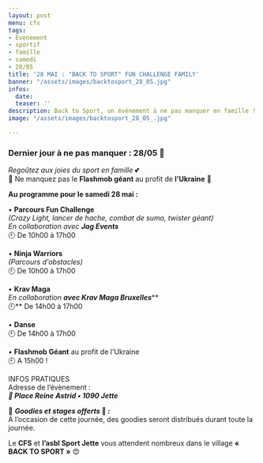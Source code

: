 ```yaml
---
layout: post
menu: cfs
tags:
- Evenement
- sportif
- famille
- samedi
- 28/05
title: '28 MAI : "BACK TO SPORT" FUN CHALLENGE FAMILY'
banner: "/assets/images/backtosport_28_05.jpg"
infos:
  date: 
  teaser: ''
description: Back to Sport, un événement à ne pas manquer en famille !
image: "/assets/images/backtosport_28_05_.jpg"

---
```

### Dernier jour à ne pas manquer : 28/05 🤩

_Regoûtez aux joies du sport en famille_ 💕  
💙 Ne manquez pas le **Flashmob géant** au profit de **l’Ukraine** 💛

**Au programme pour le samedi 28 mai :**

• **Parcours Fun Challenge**  
_(Crazy Light, lancer de hache, combat de sumo, twister géant)_  
_En collaboration avec **Jag Events**_  
🕘 De 10h00 à 17h00

• **Ninja Warriors**  
_(Parcours d'obstacles)_  
🕘 De 10h00 à 17h00

• **Krav Maga**  
_En collaboration **avec Krav Maga Bruxelles**_**  
🕘** De 14h00 à 17h00

• **Danse**  
🕘 De 14h00 à 17h00

• **Flashmob Géant** au profit de l'Ukraine  
🕘 A 15h00 !

INFOS PRATIQUES  
Adresse de l’évènement :  
**_📍 Place Reine Astrid • 1090 Jette_**

🎁 **_Goodies et stages offerts_ 🤩 _:_**  
A l’occasion de cette journée, des goodies seront distribués durant toute la journée.

Le **CFS** et **l’asbl Sport Jette** vous attendent nombreux dans le village **« BACK TO SPORT »** 😍